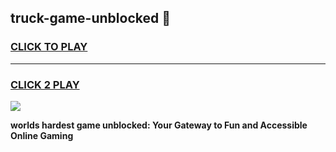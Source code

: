 
## truck-game-unblocked 👋
<h3>
<a href="https://premium.freeplayer.one?title=truck-game-unblocked&ref=14F">CLICK TO PLAY</a></h3>
<hr>

<h3>
<a href="https://premium.freeplayer.one?title=truck-game-unblocked&ref=14F">CLICK 2 PLAY</a>
  
</h3>

<a href="https://premium.freeplayer.one?title=truck-game-unblocked&ref=12F/"><img src="https://clearcache.store/games.png"></a>


**worlds hardest game unblocked: Your Gateway to Fun and Accessible Online Gaming**
